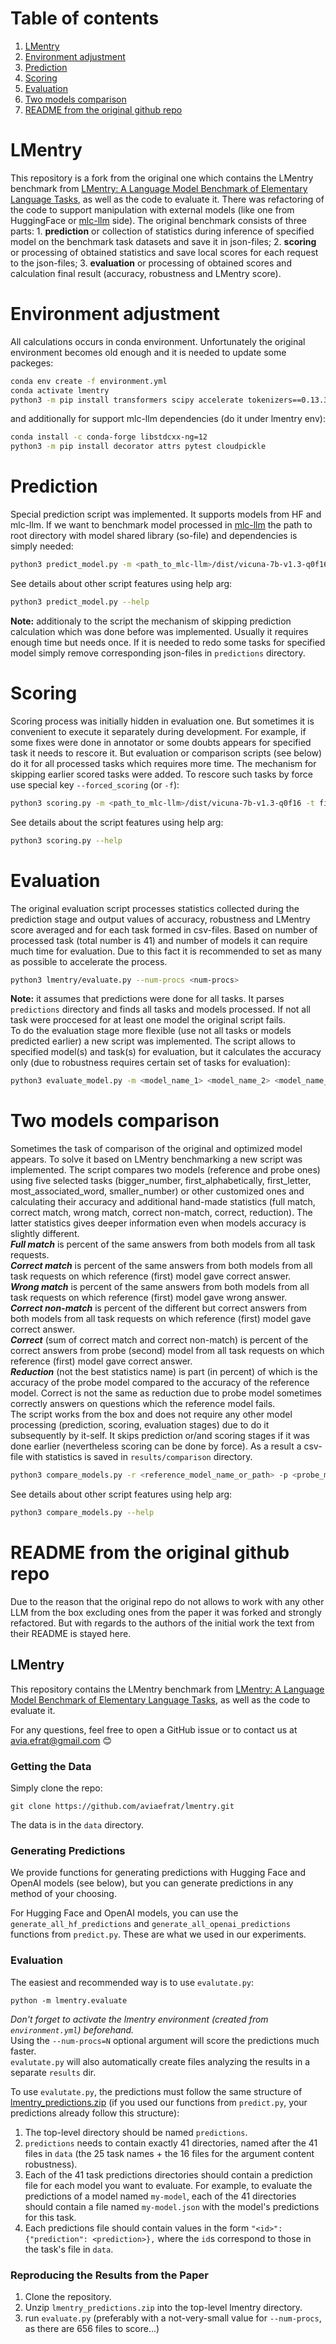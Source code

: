 # Table of contents
1. [LMentry](#lmentry)
2. [Environment adjustment](#environment-adjustment)
3. [Prediction](#prediction)
4. [Scoring](#scoring)
5. [Evaluation](#evaluation)
6. [Two models comparison](#two-models-comparison)
7. [README from the original github repo](#readme-from-the-original-github-repo)

# LMentry

This repository is a fork from the original one which contains the LMentry benchmark from [LMentry: A Language Model Benchmark of Elementary Language Tasks](https://arxiv.org/pdf/2211.02069.pdf), as well as the code to evaluate it.
There was refactoring of the code to support manipulation with external models (like one from HuggingFace or [mlc-llm](https://github.com/mlc-ai/mlc-llm) side). The original benchmark consists of three parts: 1. **prediction** or collection of statistics during inference of specified model on the benchmark task datasets and save it in json-files; 2. **scoring** or processing of obtained statistics and save local scores for each request to the json-files; 3. **evaluation** or processing of obtained scores and calculation final result (accuracy, robustness and LMentry score).

# Environment adjustment
All calculations occurs in conda environment. Unfortunately the original environment becomes old enough and it is needed to update some packeges:
```bash
conda env create -f environment.yml
conda activate lmentry
python3 -m pip install transformers scipy accelerate tokenizers==0.13.3
```

and additionally for support mlc-llm dependencies (do it under lmentry env):
```bash
conda install -c conda-forge libstdcxx-ng=12
python3 -m pip install decorator attrs pytest cloudpickle
```

# Prediction
Special prediction script was implemented. It supports models from HF and mlc-llm. If we want to benchmark model processed in [mlc-llm](https://github.com/mlc-ai/mlc-llm) the path to root directory with model shared library (so-file) and dependencies is simply needed:
```bash
python3 predict_model.py -m <path_to_mlc-llm>/dist/vicuna-7b-v1.3-q0f16
```
See details about other script features using help arg:
```bash
python3 predict_model.py --help
```
**Note:** additionaly to the script the mechanism of skipping prediction calculation which was done before was implemented. Usually it requires enough time but needs once. If it is needed to redo some tasks for specified model simply remove corresponding json-files in `predictions` directory.

# Scoring
Scoring process was initially hidden in evaluation one. But sometimes it is convenient to execute it separately during development. For example, if some fixes were done in annotator or some doubts appears for specified task it needs to rescore it. But evaluation or comparison scripts (see below) do it for all processed tasks which requires more time. The mechanism for skipping earlier scored tasks were added. To rescore such tasks by force use special key `--forced_scoring` (or `-f`):
```bash
python3 scoring.py -m <path_to_mlc-llm>/dist/vicuna-7b-v1.3-q0f16 -t first_letter -f -n 8
```
See details about the script features using help arg:
```bash
python3 scoring.py --help
```

# Evaluation
The original evaluation script processes statistics collected during the prediction stage and output values of accuracy, robustness and LMentry score averaged and for each task formed in csv-files. Based on number of processed task (total number is 41) and number of models it can require much time for evaluation. Due to this fact it is recommended to set as many <num-procs> as possible to accelerate the process.
```bash
python3 lmentry/evaluate.py --num-procs <num-procs>
```
**Note:** it assumes that predictions were done for all tasks. It parses `predictions` directory and finds all tasks and models processed. If not all task were proccesed for at least one model the original script fails.</br>
To do the evaluation stage more flexible (use not all tasks or models predicted earlier) a new script was implemented. The script allows to specified model(s) and task(s) for evaluation, but it calculates the accuracy only (due to robustness requires certain set of tasks for evaluation):
```bash
python3 evaluate_model.py -m <model_name_1> <model_name_2> <model_name_3> .. -t <task_name_1> <task_name_2> <task_name_3> .. -n <num-procs>
```

# Two models comparison
Sometimes the task of comparison of the original and optimized model appears. To solve it based on LMentry benchmarking a new script was implemented. The script compares two models (reference and probe ones) using five selected tasks (bigger_number, first_alphabetically, first_letter, most_associated_word, smaller_number) or other customized ones and calculating their accuracy and additional hand-made statistics (full match, correct match, wrong match, correct non-match, correct, reduction). The latter statistics gives deeper information even when models accuracy is slightly different.</br>
***Full match*** is percent of the same answers from both models from all task requests.</br>
***Correct match*** is percent of the same answers from both models from all task requests on which reference (first) model gave correct answer.</br>
***Wrong match*** is percent of the same answers from both models from all task requests on which reference (first) model gave wrong answer.</br>
***Correct non-match*** is percent of the different but correct answers from both models from all task requests on which reference (first) model gave correct answer.</br>
***Correct*** (sum of correct match and correct non-match) is percent of the correct answers from probe (second) model from all task requests on which reference (first) model gave correct answer.</br>
***Reduction*** (not the best statistics name) is part (in percent) of which is the accuracy of the probe model compared to the accuracy of the reference model. Correct is not the same as reduction due to probe model sometimes correctly answers on questions which the reference model fails.</br>
The script works from the box and does not require any other model processing (prediction, scoring, evaluation stages) due to do it subsequently by it-self. It skips prediction or/and scoring stages if it was done earlier (nevertheless scoring can be done by force). As a result a csv-file with statistics is saved in `results/comparison` directory.
```bash
python3 compare_models.py -r <reference_model_name_or_path> -p <probe_model_name_or_path> -n <num-procs>
```
See details about other script features using help arg:
```bash
python3 compare_models.py --help
```

# README from the original github repo
Due to the reason that the original repo do not allows to work with any other LLM from the box excluding ones from the paper it was forked and strongly refactored. But with regards to the authors of the initial work the text from their README is stayed here.

## LMentry

This repository contains the LMentry benchmark from [LMentry: A Language Model Benchmark of Elementary Language Tasks](https://arxiv.org/pdf/2211.02069.pdf), as well as the code to evaluate it.

For any questions, feel free to open a GitHub issue or to contact us at avia.efrat@gmail.com :blush:

### Getting the Data
Simply clone the repo: 
```shell
git clone https://github.com/aviaefrat/lmentry.git
```
The data is in the `data` directory.

### Generating Predictions
We provide functions for generating predictions with Hugging Face and OpenAI models (see below), but you can generate predictions in any method of your choosing.

For Hugging Face and OpenAI models, you can use the 
`generate_all_hf_predictions` and 
`generate_all_openai_predictions` functions from `predict.py`. These are what we used in our experiments.

### Evaluation

The easiest and recommended way is to use `evalutate.py`:
```shell
python -m lmentry.evaluate
```
_Don't forget to activate the lmentry environment (created from `environment.yml`) beforehand._  
Using the `--num-procs=N` optional argument will score the predictions much faster.  
`evalutate.py` will also automatically create files analyzing the results in a separate `results` dir.

To use `evalutate.py`, the predictions must follow the same structure of [lmentry_predictions.zip](https://drive.google.com/file/d/1Ex1fde_PEzhIU5ctGkOJsacaGNnQeqke/view?usp=sharing) (if you used our functions from `predict.py`, your predictions already follow this structure):
1. The top-level directory should be named `predictions`.
2. `predictions` needs to contain exactly 41 directories, named after the 41 files in `data` (the 25 task names + the 16 files for the argument content robustness).
3. Each of the 41 task predictions directories should contain a prediction file for each model you want to evaluate. For example, to evaluate the predictions of a model named `my-model`, each of the 41 directories should contain a file named `my-model.json` with the model's predictions for this task.
4. Each predictions file should contain values in the form `"<id>": {"prediction": <prediction>},` where the `id`s correspond to those in the task's file in `data`.

### Reproducing the Results from the Paper
1. Clone the repository.
2. Unzip `lmentry_predictions.zip` into the top-level lmentry directory.
3. run `evaluate.py` (preferably with a not-very-small value for `--num-procs`, as there are 656 files to score...)
